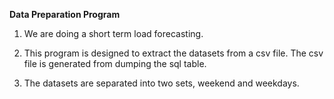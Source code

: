 **Data Preparation Program**

1. We are doing a short term load forecasting.

2. This program is designed to extract the datasets from a csv file.
The csv file is generated from dumping the sql table.

3. The datasets are separated into two sets, weekend and weekdays.
